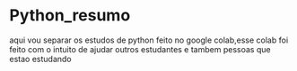 # Python_resumo
aqui vou separar os estudos de python feito no google colab,esse colab foi feito com o intuito de ajudar outros estudantes e tambem pessoas que estao estudando 
